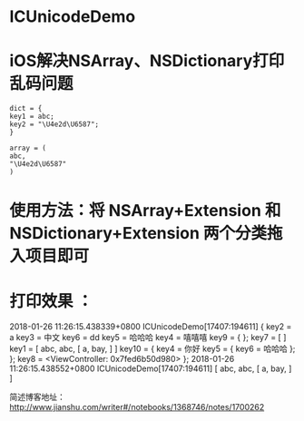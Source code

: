 # ICUnicodeDemo


#  iOS解决NSArray、NSDictionary打印乱码问题

    dict = {
    key1 = abc;
    key2 = "\U4e2d\U6587";
    } 

    array = (
    abc,
    "\U4e2d\U6587"
    )

# 使用方法：将 NSArray+Extension 和 NSDictionary+Extension 两个分类拖入项目即可

# 打印效果 ：
2018-01-26 11:26:15.438339+0800 ICUnicodeDemo[17407:194611] {
    key2 = a
    key3 = 中文
    key6 = dd
    key5 = 哈哈哈
    key4 = 嘻嘻嘻
    key9 =  {
    };
    key7 =      [
    ]
    key1 =      [
        abc,
        abc,
            [
                a,
                bay,
            ]
    ]
    key10 =     {
        key4 = 你好
        key5 =      {
                key6 = 哈哈哈
            };
    };
    key8 = <ViewController: 0x7fed6b50d980>
};
2018-01-26 11:26:15.438552+0800 ICUnicodeDemo[17407:194611] [
    abc,
    abc,
        [
        a,
        bay,
    ]
]


简述博客地址：http://www.jianshu.com/writer#/notebooks/1368746/notes/1700262
